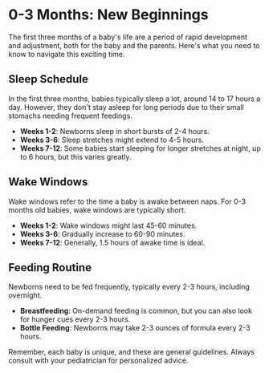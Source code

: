 # 0-3 Months: New Beginnings

The first three months of a baby's life are a period of rapid development and adjustment, both for the baby and the parents. Here's what you need to know to navigate this exciting time.

## Sleep Schedule
In the first three months, babies typically sleep a lot, around 14 to 17 hours a day. However, they don't stay asleep for long periods due to their small stomachs needing frequent feedings.

- **Weeks 1-2**: Newborns sleep in short bursts of 2-4 hours.
- **Weeks 3-6**: Sleep stretches might extend to 4-5 hours.
- **Weeks 7-12**: Some babies start sleeping for longer stretches at night, up to 6 hours, but this varies greatly.

## Wake Windows
Wake windows refer to the time a baby is awake between naps. For 0-3 months old babies, wake windows are typically short.

- **Weeks 1-2**: Wake windows might last 45-60 minutes.
- **Weeks 3-6**: Gradually increase to 60-90 minutes.
- **Weeks 7-12**: Generally, 1.5 hours of awake time is ideal.

## Feeding Routine
Newborns need to be fed frequently, typically every 2-3 hours, including overnight.

- **Breastfeeding**: On-demand feeding is common, but you can also look for hunger cues every 2-3 hours.
- **Bottle Feeding**: Newborns may take 2-3 ounces of formula every 2-3 hours.

Remember, each baby is unique, and these are general guidelines. Always consult with your pediatrician for personalized advice.
